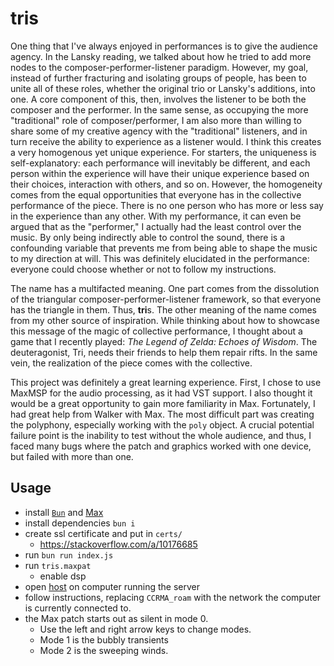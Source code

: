 # tris

One thing that I've always enjoyed in performances is to give the audience agency.
In the Lansky reading, we talked about how he tried to add more nodes to the composer-performer-listener paradigm.
However, my goal, instead of further fracturing and isolating groups of people, has been to unite all of these roles, whether the original trio or Lansky's additions, into one.
A core component of this, then, involves the listener to be both the composer and the performer.
In the same sense, as occupying the more "traditional" role of composer/performer, I am also more than willing to share some of my creative agency with the "traditional" listeners, and in turn receive the ability to experience as a listener would.
I think this creates a very homogenous yet unique experience.
For starters, the uniqueness is self-explanatory: each performance will inevitably be different, and each person within the experience will have their unique experience based on their choices, interaction with others, and so on.
However, the homogeneity comes from the equal opportunities that everyone has in the collective performance of the piece.
There is no one person who has more or less say in the experience than any other.
With my performance, it can even be argued that as the "performer," I actually had the least control over the music.
By only being indirectly able to control the sound, there is a confounding variable that prevents me from being able to shape the music to my direction at will.
This was definitely elucidated in the performance: everyone could choose whether or not to follow my instructions.

The name has a multifacted meaning. One part comes from the dissolution of the triangular composer-performer-listener framework, so that everyone has the triangle in them.
Thus, **tri**s.
The other meaning of the name comes from my other source of inspiration. While thinking about how to showcase this message of the magic of collective performance, I thought about a game that I recently played: *The Legend of Zelda: Echoes of Wisdom*.
The deuteragonist, Tri, needs their friends to help them repair rifts.
In the same vein, the realization of the piece comes with the collective.

This project was definitely a great learning experience.
First, I chose to use MaxMSP for the audio processing, as it had VST support.
I also thought it would be a great opportunity to gain more familiarity in Max.
Fortunately, I had great help from Walker with Max.
The most difficult part was creating the polyphony, especially working with the `poly` object.
A crucial potential failure point is the inability to test without the whole audience, and thus, I faced many bugs where the patch and graphics worked with one device, but failed with more than one.

## Usage
- install [`Bun`](https://bun.sh) and [Max](https://cycling74.com/max)
- install dependencies `bun i`
- create ssl certificate and put in `certs/`
  - https://stackoverflow.com/a/10176685
- run `bun run index.js`
- run `tris.maxpat`
  - enable dsp
- open [host](https://localhost:3000/host.html) on computer running the server
- follow instructions, replacing `CCRMA_roam` with the network the computer is currently connected to.
- the Max patch starts out as silent in mode 0.
  - Use the left and right arrow keys to change modes.
  - Mode 1 is the bubbly transients
  - Mode 2 is the sweeping winds.
